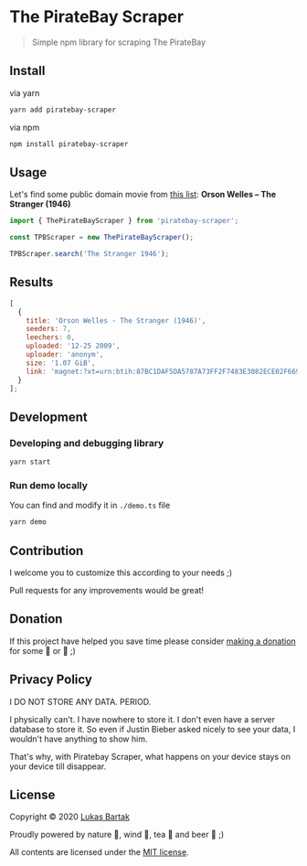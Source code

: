 # The PirateBay Scraper

> Simple npm library for scraping The PirateBay

## Install

via yarn

```bash
yarn add piratebay-scraper
```

via npm

```bash
npm install piratebay-scraper
```

## Usage

Let's find some public domain movie from [this list](https://en.wikipedia.org/wiki/List_of_films_in_the_public_domain_in_the_United_States): **Orson Welles – The Stranger (1946)**

```javascript
import { ThePirateBayScraper } from 'piratebay-scraper';

const TPBScraper = new ThePirateBayScraper();

TPBScraper.search('The Stranger 1946');
```

## Results

```javascript
[
  {
    title: 'Orson Welles - The Stranger (1946)',
    seeders: 7,
    leechers: 0,
    uploaded: '12-25 2009',
    uploader: 'anonym',
    size: '1.07 GiB',
    link: 'magnet:?xt=urn:btih:87BC1DAF5DA5787A73FF2F7483E3082ECE02F669&dn=Orson....'
  }
];
```

## Development

### Developing and debugging library

```bash
yarn start
```

### Run demo locally

You can find and modify it in `./demo.ts` file

```bash
yarn demo
```

## Contribution

I welcome you to customize this according to your needs ;)

Pull requests for any improvements would be great!

## Donation

If this project have helped you save time please consider [making a donation](https://github.com/sponsors/bartholomej) for some 🍺 or 🍵 ;)

## Privacy Policy

I DO NOT STORE ANY DATA. PERIOD.

I physically can't. I have nowhere to store it. I don't even have a server database to store it. So even if Justin Bieber asked nicely to see your data, I wouldn't have anything to show him.

That's why, with Piratebay Scraper, what happens on your device stays on your device till disappear.

## License

Copyright &copy; 2020 [Lukas Bartak](http://bartweb.cz)

Proudly powered by nature 🗻, wind 💨, tea 🍵 and beer 🍺 ;)

All contents are licensed under the [MIT license].

[mit license]: LICENSE
